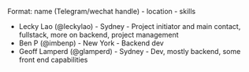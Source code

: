 Format: name (Telegram/wechat handle) - location - skills

* Lecky Lao (@leckylao) - Sydney - Project initiator and main contact, fullstack, more on backend, project management
* Ben P (@imbenp) - New York - Backend dev
* Geoff Lamperd (@glamperd) - Sydney - Dev, mostly backend, some front end capabilities
